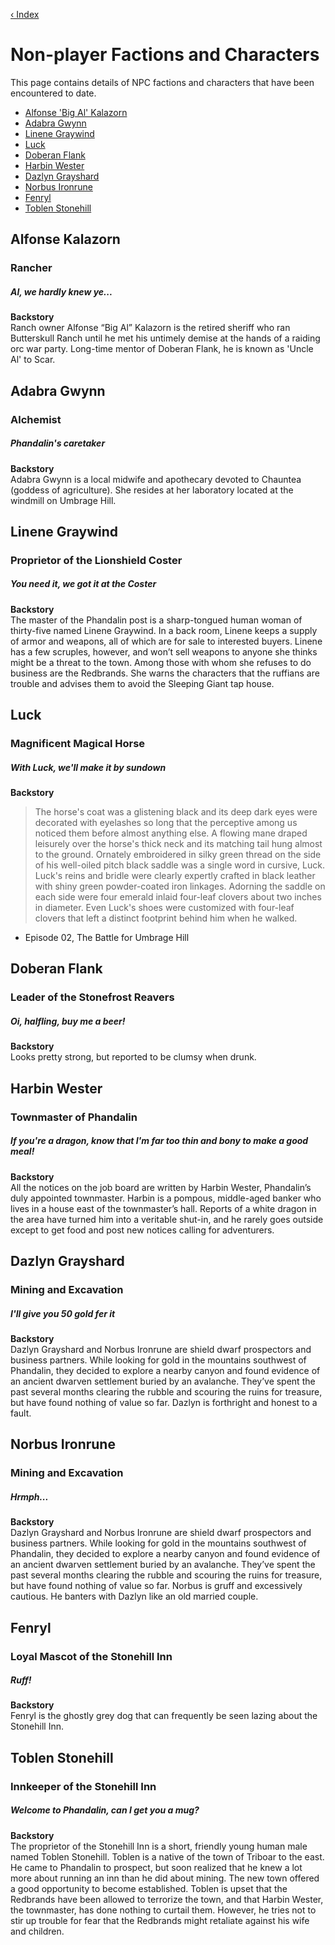 [‹ Index](README.md)

# Non-player Factions and Characters
This page contains details of NPC factions and characters that have been encountered to date.

* [Alfonse 'Big Al' Kalazorn](#alfonse-kalazorn)
* [Adabra Gwynn](#adabra-gwynn)
* [Linene Graywind](#linene-graywind)
* [Luck](#luck)
* [Doberan Flank](#doberan-flank)
* [Harbin Wester](#harbin-wester)
* [Dazlyn Grayshard](#dazlyn-grayshard)
* [Norbus Ironrune](#norbus-ironrune)
* [Fenryl](#fenryl)
* [Toblen Stonehill](#toblen-stonehill)

## Alfonse Kalazorn
### Rancher
##### Al, we hardly knew ye...

**Backstory**  
Ranch owner Alfonse “Big Al” Kalazorn is the retired sheriff who ran Butterskull Ranch until he met his untimely demise at the hands of a raiding orc war party. Long-time mentor of Doberan Flank, he is known as 'Uncle Al' to Scar.

## Adabra Gwynn
### Alchemist
##### Phandalin's caretaker

**Backstory**  
Adabra Gwynn is a local midwife and apothecary devoted to Chauntea (goddess of agriculture). She resides at her laboratory located at the windmill on Umbrage Hill.

## Linene Graywind
### Proprietor of the Lionshield Coster
##### You need it, we got it at the Coster

**Backstory**  
The master of the Phandalin post is a sharp-tongued human woman of thirty-five named Linene Graywind. In a back room, Linene keeps a supply of armor and weapons, all of which are for sale to interested buyers. Linene has a few scruples, however, and won’t sell weapons to anyone she thinks might be a threat to the town. Among those with whom she refuses to do business are the Redbrands. She warns the characters that the ruffians are trouble and advises them to avoid the Sleeping Giant tap house.

## Luck
### Magnificent Magical Horse
##### With Luck, we'll make it by sundown

**Backstory**  
> The horse's coat was a glistening black and its deep dark eyes were decorated with eyelashes so long that the perceptive among us noticed them before almost anything else. A flowing mane draped leisurely over the horse's thick neck and its matching tail hung almost to the ground. Ornately embroidered in silky green thread on the side of his well-oiled pitch black saddle was a single word in cursive, Luck. Luck's reins and bridle were clearly expertly crafted in black leather with shiny green powder-coated iron linkages. Adorning the saddle on each side were four emerald inlaid four-leaf clovers about two inches in diameter. Even Luck's shoes were customized with four-leaf clovers that left a distinct footprint behind him when he walked. 
- Episode 02, The Battle for Umbrage Hill

## Doberan Flank
### Leader of the Stonefrost Reavers
##### Oi, halfling, buy me a beer!

**Backstory**  
Looks pretty strong, but reported to be clumsy when drunk.

## Harbin Wester
### Townmaster of Phandalin
##### If you're a dragon, know that I'm far too thin and bony to make a good meal!

**Backstory**  
All the notices on the job board are written by Harbin Wester, Phandalin’s duly appointed townmaster. Harbin is a pompous, middle-aged banker who lives in a house east of the townmaster’s hall. Reports of a white dragon in the area have turned him into a veritable shut-in, and he rarely goes outside except to get food and post new notices calling for adventurers.

## Dazlyn Grayshard
### Mining and Excavation
##### I'll give you 50 gold fer it

**Backstory**  
Dazlyn Grayshard and Norbus Ironrune are shield dwarf prospectors and business partners. While looking for gold in the mountains southwest of Phandalin, they decided to explore a nearby canyon and found evidence of an ancient dwarven settlement buried by an avalanche. They’ve spent the past several months clearing the rubble and scouring the ruins for treasure, but have found nothing of value so far. Dazlyn is forthright and honest to a fault.

## Norbus Ironrune
### Mining and Excavation
##### Hrmph...

**Backstory**  
Dazlyn Grayshard and Norbus Ironrune are shield dwarf prospectors and business partners. While looking for gold in the mountains southwest of Phandalin, they decided to explore a nearby canyon and found evidence of an ancient dwarven settlement buried by an avalanche. They’ve spent the past several months clearing the rubble and scouring the ruins for treasure, but have found nothing of value so far. Norbus is gruff and excessively cautious. He banters with Dazlyn like an old married couple.

## Fenryl
### Loyal Mascot of the Stonehill Inn
##### Ruff!

**Backstory**  
Fenryl is the ghostly grey dog that can frequently be seen lazing about the Stonehill Inn.

## Toblen Stonehill
### Innkeeper of the Stonehill Inn
##### Welcome to Phandalin, can I get you a mug?

**Backstory**  
The proprietor of the Stonehill Inn is a short, friendly young human male named Toblen Stonehill. Toblen is a native of the town of Triboar to the east. He came to Phandalin to prospect, but soon realized that he knew a lot more about running an inn than he did about mining. The new town offered a good opportunity to become established. Toblen is upset that the Redbrands have been allowed to terrorize the town, and that Harbin Wester, the townmaster, has done nothing to curtail them. However, he tries not to stir up trouble for fear that the Redbrands might retaliate against his wife and children.